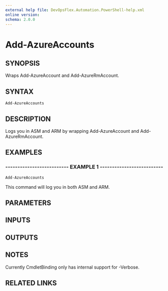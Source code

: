 ```yaml
---
external help file: DevOpsFlex.Automation.PowerShell-help.xml
online version: 
schema: 2.0.0
---
```


# Add-AzureAccounts
## SYNOPSIS
Wraps Add-AzureAccount and Add-AzureRmAccount.

## SYNTAX

```
Add-AzureAccounts
```

## DESCRIPTION
Logs you in ASM and ARM by wrapping Add-AzureAccount and Add-AzureRmAccount.

## EXAMPLES

### -------------------------- EXAMPLE 1 --------------------------
```
Add-AzureAccounts
```

This command will log you in both ASM and ARM.

## PARAMETERS

## INPUTS

## OUTPUTS

## NOTES
Currently CmdletBinding only has internal support for -Verbose.

## RELATED LINKS

